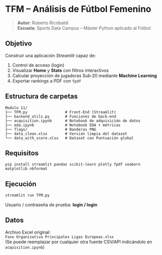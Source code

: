 
# TFM – Análisis de Fútbol Femenino

> **Autor:** Roberto Ricobaldi  
> **Escuela:** Sports Data Campus – Máster Python aplicado al Fútbol

## Objetivo
Construir una aplicación *Streamlit* capaz de:
1. Control de acceso (login)
2. Visualizar **Home** y **Stats** con filtros interactivos
3. Calcular proyección de jugadoras Sub‑20 mediante **Machine Learning**
4. Exportar rankings a PDF con `fpdf`

## Estructura de carpetas

```
Modulo 11/
├── TFM.py                 # Front‑End (Streamlit)
├── backend_utils.py       # Funciones de back‑end
├── acquisition.ipynb      # Notebook de adquisición de datos
├── eda.ipynb              # Notebook EDA + métricas
├── flags/                 # Banderas PNG
├── data_clean.xlsx        # Versión limpia del dataset
└── data_with_score.xlsx   # Dataset con Puntuación global
```

## Requisitos

```
pip install streamlit pandas scikit-learn plotly fpdf seaborn matplotlib nbformat
```

## Ejecución

```bash
streamlit run TFM.py
```

Usuario / contraseña de prueba: **login / login**

## Datos

Archivo Excel original:  
`Fase Organizativa Principales Ligas Europeas.xlsx`  
(Se puede reemplazar por cualquier otra fuente CSV/API indicándolo en `acquisition.ipynb`)

